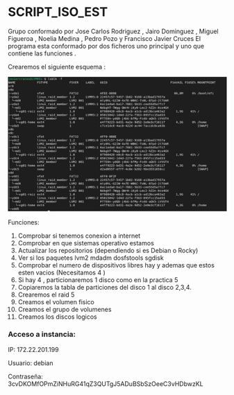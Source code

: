 # SCRIPT_ISO_EST
Grupo conformado por Jose Carlos Rodriguez , Jairo Dominguez , Miguel Figueroa , Noelia Medina , Pedro Pozo y Francisco Javier Cruces 
El programa esta conformado por dos ficheros uno principal y uno que contiene las funciones .

Crearemos el siguiente esquema :

![](./LVM_R5.png)

Funciones:
1. Comprobar si tenemos conexion a internet 
2. Comprobar en que sistemas operativo estamos
3. Actualizar los repositorios (dependiendo si es Debian o Rocky)
4. Ver si los paquetes lvm2 mdadm dosfstools sgdisk  
5. Comprobar el numero de dispositivos libres hay y ademas que estos esten vacios (Necesitamos 4 )
6. Si hay 4 , particionaremos 1 disco como en la practica 5
7. Copiaremos la tabla de particiones del disco 1 al disco 2,3,4.
8. Crearemos el raid 5
9. Creamos el volumen fisico
10. Creamos el grupo de volumenes
11. Creamos los discos logicos 

### Acceso a instancia:
IP: 172.22.201.199

Usuario: debian

Contraseña: 3cvDKOMfOPmZiNHuRG41qZ3QUTgJ5ADuBSbSzOeeC3vHDbwzKL
